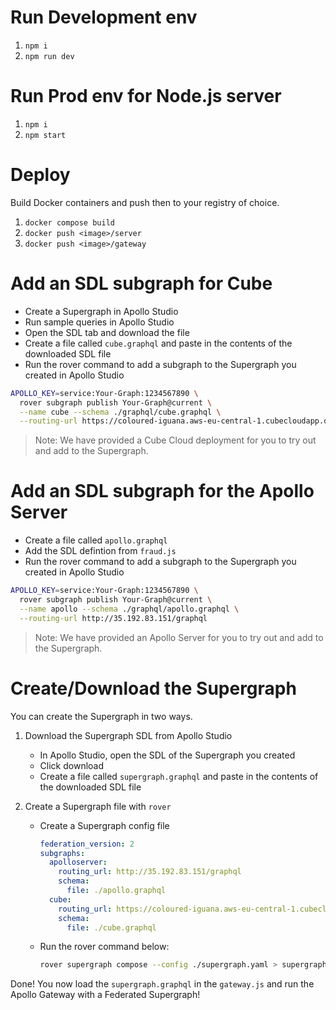 # Run Development env

1. `npm i`
2. `npm run dev`

# Run Prod env for Node.js server

1. `npm i`
2. `npm start`

# Deploy
Build Docker containers and push then to your registry of choice.

1. `docker compose build`
2. `docker push <image>/server`
2. `docker push <image>/gateway`

# Add an SDL subgraph for Cube

- Create a Supergraph in Apollo Studio
- Run sample queries in Apollo Studio
- Open the SDL tab and download the file
- Create a file called `cube.graphql` and paste in the contents of the downloaded SDL file
- Run the rover command to add a subgraph to the Supergraph you created in Apollo Studio

```bash
APOLLO_KEY=service:Your-Graph:1234567890 \
  rover subgraph publish Your-Graph@current \
  --name cube --schema ./graphql/cube.graphql \
  --routing-url https://coloured-iguana.aws-eu-central-1.cubecloudapp.dev/cubejs-api/graphql
```

> Note: We have provided a Cube Cloud deployment for you to try out and add to the Supergraph.

# Add an SDL subgraph for the Apollo Server

- Create a file called `apollo.graphql`
- Add the SDL defintion from `fraud.js`
- Run the rover command to add a subgraph to the Supergraph you created in Apollo Studio

```bash
APOLLO_KEY=service:Your-Graph:1234567890 \
  rover subgraph publish Your-Graph@current \
  --name apollo --schema ./graphql/apollo.graphql \
  --routing-url http://35.192.83.151/graphql
```

> Note: We have provided an Apollo Server for you to try out and add to the Supergraph.

# Create/Download the Supergraph

You can create the Supergraph in two ways.

1. Download the Supergraph SDL from Apollo Studio

    - In Apollo Studio, open the SDL of the Supergraph you created
    - Click download
    - Create a file called `supergraph.graphql` and paste in the contents of the downloaded SDL file

2. Create a Supergraph file with `rover`
    
    - Create a Supergraph config file

        ```yaml
        federation_version: 2
        subgraphs:
          apolloserver:
            routing_url: http://35.192.83.151/graphql
            schema:
              file: ./apollo.graphql
          cube:
            routing_url: https://coloured-iguana.aws-eu-central-1.cubecloudapp.dev/cubejs-api/graphql
            schema:
              file: ./cube.graphql
        ```
    
    - Run the rover command below:
    
        ```bash
        rover supergraph compose --config ./supergraph.yaml > supergraph.graphql
        ```


Done! You now load the `supergraph.graphql` in the `gateway.js` and run the Apollo Gateway with a Federated Supergraph!

